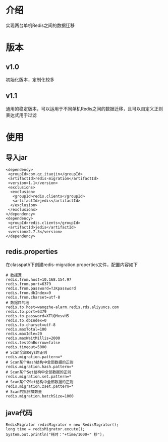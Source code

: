 # 介绍
实现两台单机Redis之间的数据迁移
# 版本
## v1.0
初始化版本，定制化较多
## v1.1
通用的稳定版本，可以运用于不同单机Redis之间的数据迁移，且可以自定义正则表达式用于过滤
# 使用
## 导入jar
    <dependency>  
     <groupId>com.qc.itaojin</groupId>  
     <artifactId>redis-migration</artifactId>  
     <version>1.1</version>  
     <exclusions> 
      <exclusion> 
       <groupId>redis.clients</groupId>  
       <artifactId>jedis</artifactId>  
      </exclusion>
     </exclusions>
    </dependency>  
    <dependency>  
     <groupId>redis.clients</groupId>  
     <artifactId>jedis</artifactId>  
     <version>2.7.3</version>  
    </dependency>

## redis.properties
在classpath下创建redis-migration.properties文件，配置内容如下

    # 数据源    
    redis.from.host=10.168.154.97    
    redis.from.port=6379    
    redis.from.password=TJKpassword    
    redis.from.dbIndex=9    
    redis.from.charset=utf-8    
    # 数据目的地    
    redis.to.host=wangzhe-alarm.redis.rds.aliyuncs.com    
    redis.to.port=6379    
    redis.to.password=XTlQMxsvH5    
    redis.to.dbIndex=0    
    redis.to.charset=utf-8    
    redis.maxTotal=100    
    redis.maxIdle=20    
    redis.maxWaitMillis=2000    
    redis.testOnBorrow=false    
    redis.timeout=5000    
    # Scan全部Keys的正则    
    redis.migration.pattern=*    
    # Scan某个Hash结构中全部数据的正则    
    redis.migration.hash.pattern=*    
    # Scan某个Set结构中全部数据的正则    
    redis.migration.set.pattern=*    
    # Scan某个ZSet结构中全部数据的正则    
    redis.migration.zset.pattern=*    
    # Scan的批扫描数量    
    redis.migration.batchSize=1000
    
## java代码
    RedisMigrator redisMigrator = new RedisMigrator();
    long time = redisMigrator.excute();
    System.out.println("耗时："+time/1000+" 秒");
